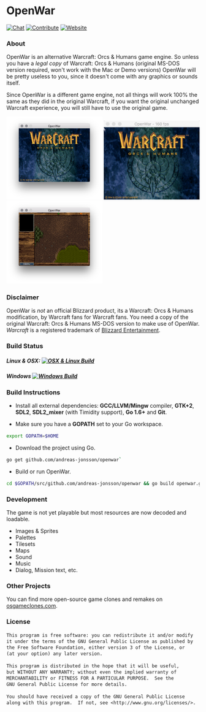 # OpenWar

[![Chat](https://badges.gitter.im/andreas-jonsson/openwar.svg)](https://gitter.im/andreas-jonsson/openwar?utm_source=badge&utm_medium=badge&utm_campaign=pr-badge&utm_content=badge)
[![Contribute](https://img.shields.io/badge/contribute-FreedomSponsors-blue.svg)](https://freedomsponsors.org/project/341)
[![Website](https://img.shields.io/badge/project-website-red.svg)](http://www.openwar.io)

### About

OpenWar is an alternative Warcraft: Orcs & Humans game engine. So unless you have a *legal copy* of Warcraft: Orcs & Humans (original MS-DOS version required, won't work with the Mac or Demo versions) OpenWar will be pretty useless to you, since it doesn't come with any graphics or sounds itself.

Since OpenWar is a different game engine, not all things will work 100% the same as they did in the original Warcraft, if you want the original unchanged Warcraft experience, you will still have to use the original game.

<img src="https://raw.githubusercontent.com/andreas-jonsson/openwar/master/doc/screenshot1.png" width="250">
<img src="https://raw.githubusercontent.com/andreas-jonsson/openwar/master/doc/screenshot3.gif" width="250">
<img src="https://raw.githubusercontent.com/andreas-jonsson/openwar/master/doc/screenshot2.png" width="250">

### Disclaimer

OpenWar is *not* an official Blizzard product, its a Warcraft: Orcs & Humans modification, by Warcraft fans for Warcraft fans. You need a copy of the original Warcraft: Orcs & Humans MS-DOS version to make use of OpenWar. *Warcraft* is a registered trademark of [Blizzard Entertainment](https://www.blizzard.com).

### Build Status

##### Linux & OSX: [![OSX & Linux Build](https://travis-ci.org/andreas-jonsson/openwar.svg?branch=master)](https://travis-ci.org/andreas-jonsson/openwar)

##### Windows [![Windows Build](https://ci.appveyor.com/api/projects/status/erhgfi08p3amtaec?svg=true)](https://ci.appveyor.com/project/andreas-t-jonsson/openwar)

### Build Instructions

* Install all external dependencies: **GCC/LLVM/Mingw** compiler, **GTK+2**, **SDL2**, **SDL2_mixer** (with Timidity support), **Go 1.6+** and **Git**.

* Make sure you have a **GOPATH** set to your Go workspace.
```bash
export GOPATH=$HOME
```
* Download the project using Go.
```bash
go get github.com/andreas-jonsson/openwar`
```
* Build or run OpenWar.
```bash
cd $GOPATH/src/github.com/andreas-jonsson/openwar && go build openwar.go
```

### Development

The game is not yet playable but most resources are now decoded and loadable.

* Images & Sprites
* Palettes
* Tilesets
* Maps
* Sound
* Music
* Dialog, Mission text, etc.

### Other Projects

You can find more open-source game clones and remakes on [osgameclones.com](http://osgameclones.com/).

### License
```
This program is free software: you can redistribute it and/or modify
it under the terms of the GNU General Public License as published by
the Free Software Foundation, either version 3 of the License, or
(at your option) any later version.

This program is distributed in the hope that it will be useful,
but WITHOUT ANY WARRANTY; without even the implied warranty of
MERCHANTABILITY or FITNESS FOR A PARTICULAR PURPOSE.  See the
GNU General Public License for more details.

You should have received a copy of the GNU General Public License
along with this program.  If not, see <http://www.gnu.org/licenses/>.
```
